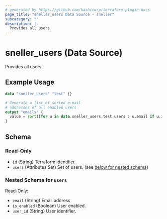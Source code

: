 ```yaml
---
# generated by https://github.com/hashicorp/terraform-plugin-docs
page_title: "sneller_users Data Source - sneller"
subcategory: ""
description: |-
  Provides all users.
---
```


# sneller_users (Data Source)

Provides all users.

## Example Usage

```terraform
data "sneller_users" "test" {}

# Generate a list of sorted e-mail
# addresses of all enabled users
output "emails" {
  value = sort([for u in data.sneller_users.test.users : u.email if u.is_enabled])
}
```

<!-- schema generated by tfplugindocs -->
## Schema

### Read-Only

- `id` (String) Terraform identifier.
- `users` (Attributes Set) Set of users. (see [below for nested schema](#nestedatt--users))

<a id="nestedatt--users"></a>
### Nested Schema for `users`

Read-Only:

- `email` (String) Email address
- `is_enabled` (Boolean) User enabled.
- `user_id` (String) User identifier.


